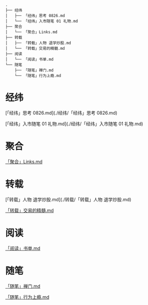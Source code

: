 ```text
.
├── 经纬
│   ├── 「经纬」思考 0826.md
│   └── 「经纬」入市随笔 01 礼物.md
├── 聚合
│   └── 「聚合」Links.md
├── 转载
│   ├── 「转载」人物 退学炒股.md
│   └── 「转载」交易的精髓.md
├── 阅读
│   └── 「阅读」书单.md
└── 随笔
    ├── 「随笔」禅门.md
    └── 「随笔」行为上瘾.md

```
# 经纬
[「经纬」思考 0826.md](./经纬/「经纬」思考 0826.md)

[「经纬」入市随笔 01 礼物.md](./经纬/「经纬」入市随笔 01 礼物.md)

# 聚合
[「聚合」Links.md](./聚合/「聚合」Links.md)

# 转载
[「转载」人物 退学炒股.md](./转载/「转载」人物 退学炒股.md)

[「转载」交易的精髓.md](./转载/「转载」交易的精髓.md)

# 阅读
[「阅读」书单.md](./阅读/「阅读」书单.md)

# 随笔
[「随笔」禅门.md](./随笔/「随笔」禅门.md)

[「随笔」行为上瘾.md](./随笔/「随笔」行为上瘾.md)

